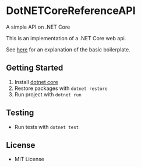 # DotNETCoreReferenceAPI
A simple API on .NET Core

This is an implementation of a .NET Core web api.

See [here](https://docs.microsoft.com/en-us/aspnet/core/tutorials/first-web-api?view=aspnetcore-5.0&tabs=visual-studio-code) for an explanation of the basic boilerplate.

## Getting Started
1. Install [dotnet core](https://dotnet.microsoft.com/download)
2. Restore packages with `dotnet restore`
3. Run project with `dotnet run`

## Testing
* Run tests with `dotnet test`

## License
* MIT License